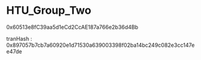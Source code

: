 # HTU_Group_Two
0x60513e8fC39aa5d1eCd2CcAE187a766e2b36d4Bb

tranHash : 0x897057b7cb7a60920e1d71530a639003398f02ba14bc249c082e3cc147ee47de